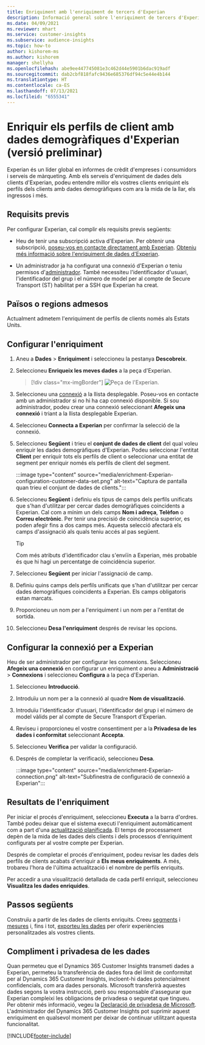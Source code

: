 ```yaml
---
title: Enriquiment amb l'enriquiment de tercers d'Experian
description: Informació general sobre l'enriquiment de tercers d'Experian.
ms.date: 04/09/2021
ms.reviewer: mhart
ms.service: customer-insights
ms.subservice: audience-insights
ms.topic: how-to
author: kishorem-ms
ms.author: kishorem
manager: shellyha
ms.openlocfilehash: abe9ee447745081e3c462d44e5901b6dac919adf
ms.sourcegitcommit: dab2cbf818fafc9436e685376df94c5e44e4b144
ms.translationtype: HT
ms.contentlocale: ca-ES
ms.lasthandoff: 07/13/2021
ms.locfileid: "6555341"
---
```

# <a name="enrich-customer-profiles-with-demographics-from-experian-preview"></a>Enriquir els perfils de client amb dades demogràfiques d'Experian (versió preliminar)

Experian és un líder global en informes de crèdit d'empreses i consumidors i serveis de màrqueting. Amb els serveis d'enriquiment de dades dels clients d'Experian, podeu entendre millor els vostres clients enriquint els perfils dels clients amb dades demogràfiques com ara la mida de la llar, els ingressos i més.

## <a name="prerequisites"></a>Requisits previs

Per configurar Experian, cal complir els requisits previs següents:

- Heu de tenir una subscripció activa d'Experian. Per obtenir una subscripció, [poseu-vos en contacte directament amb Experian](https://www.experian.com/marketing-services/contact). [Obteniu més informació sobre l'enriquiment de dades d'Experian](https://www.experian.com/marketing-services/microsoft?cmpid=ems_web_mci_cdppage).

- Un administrador ja ha configurat una connexió d'Experian *o* teniu permisos d'[administrador](permissions.md#administrator). També necessiteu l'identificador d'usuari, l'identificador del grup i el número de model per al compte de Secure Transport (ST) habilitat per a SSH que Experian ha creat.

## <a name="supported-countriesregions"></a>Països o regions admesos

Actualment admetem l'enriquiment de perfils de clients només als Estats Units.

## <a name="configure-the-enrichment"></a>Configurar l'enriquiment

1. Aneu a **Dades** > **Enriquiment** i seleccioneu la pestanya **Descobreix**.

1. Seleccioneu **Enriqueix les meves dades** a la peça d'Experian.

   > [!div class="mx-imgBorder"]
   > ![Peça de l'Experian.](media/experian-tile.png "Peça del Experian")
   > 

1. Seleccioneu una [connexió](connections.md) a la llista desplegable. Poseu-vos en contacte amb un administrador si no hi ha cap connexió disponible. Si sou administrador, podeu crear una connexió seleccionant **Afegeix una connexió** i triant a la llista desplegable Experian. 

1. Seleccioneu **Connecta a Experian** per confirmar la selecció de la connexió.

1.  Seleccioneu **Següent** i trieu el **conjunt de dades de client** del qual voleu enriquir les dades demogràfiques d'Experian. Podeu seleccionar l'entitat **Client** per enriquir tots els perfils de client o seleccionar una entitat de segment per enriquir només els perfils de client del segment.

    :::image type="content" source="media/enrichment-Experian-configuration-customer-data-set.png" alt-text="Captura de pantalla quan trieu el conjunt de dades de clients.":::

1. Seleccioneu **Següent** i definiu els tipus de camps dels perfils unificats que s'han d'utilitzar per cercar dades demogràfiques coincidents a Experian. Cal com a mínim un dels camps **Nom i adreça**, **Telèfon** o **Correu electrònic**. Per tenir una precisió de coincidència superior, es poden afegir fins a dos camps més. Aquesta selecció afectarà els camps d'assignació als quals teniu accés al pas següent.

    > [!TIP]
    > Com més atributs d'identificador clau s'enviïn a Experian, més probable és que hi hagi un percentatge de coincidència superior.

1. Seleccioneu **Següent** per iniciar l'assignació de camp.

1. Definiu quins camps dels perfils unificats que s'han d'utilitzar per cercar dades demogràfiques coincidents a Experian. Els camps obligatoris estan marcats.

1. Proporcioneu un nom per a l'enriquiment i un nom per a l'entitat de sortida.

1. Seleccioneu **Desa l'enriquiment** després de revisar les opcions.

## <a name="configure-the-connection-for-experian"></a>Configurar la connexió per a Experian 

Heu de ser administrador per configurar les connexions. Seleccioneu **Afegeix una connexió** en configurar un enriquiment *o* aneu a **Administració** > **Connexions** i seleccioneu **Configura** a la peça d'Experian.

1. Seleccioneu **Introducció**.

1. Introduïu un nom per a la connexió al quadre **Nom de visualització**.

1. Introduïu l'identificador d'usuari, l'identificador del grup i el número de model vàlids per al compte de Secure Transport d'Experian.

1. Reviseu i proporcioneu el vostre consentiment per a la **Privadesa de les dades i conformitat** seleccionant **Accepta**.

1. Seleccioneu **Verifica** per validar la configuració.

1. Després de completar la verificació, seleccioneu **Desa**.
   
   :::image type="content" source="media/enrichment-Experian-connection.png" alt-text="Subfinestra de configuració de connexió a Experian":::

## <a name="enrichment-results"></a>Resultats de l'enriquiment

Per iniciar el procés d'enriquiment, seleccioneu **Executa** a la barra d'ordres. També podeu deixar que el sistema executi l'enriquiment automàticament com a part d'una [actualització planificada](system.md#schedule-tab). El temps de processament depèn de la mida de les dades dels clients i dels processos d'enriquiment configurats per al vostre compte per Experian.

Després de completar el procés d'enriquiment, podeu revisar les dades dels perfils de clients acabats d'enriquir a **Els meus enriquiments**. A més, trobareu l'hora de l'última actualització i el nombre de perfils enriquits.

Per accedir a una visualització detallada de cada perfil enriquit, seleccioneu **Visualitza les dades enriquides**.

## <a name="next-steps"></a>Passos següents

Construïu a partir de les dades de clients enriquits. Creeu [segments](segments.md) i [mesures](measures.md) i, fins i tot, [exporteu les dades](export-destinations.md) per oferir experiències personalitzades als vostres clients.

## <a name="data-privacy-and-compliance"></a>Compliment i privadesa de les dades

Quan permeteu que el Dynamics 365 Customer Insights transmeti dades a Experian, permeteu la transferència de dades fora del límit de conformitat per al Dynamics 365 Customer Insights, incloent-hi dades potencialment confidencials, com ara dades personals. Microsoft transferirà aquestes dades segons la vostra instrucció, però sou responsable d'assegurar que Experian compleixi les obligacions de privadesa o seguretat que tingueu. Per obtenir més informació, vegeu la [Declaració de privadesa de Microsoft](https://go.microsoft.com/fwlink/?linkid=396732).
L'administrador del Dynamics 365 Customer Insights pot suprimir aquest enriquiment en qualsevol moment per deixar de continuar utilitzant aquesta funcionalitat.


[!INCLUDE[footer-include](../includes/footer-banner.md)]
